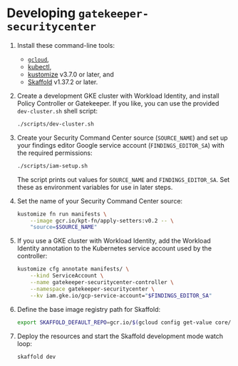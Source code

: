 # Developing `gatekeeper-securitycenter`

1.  Install these command-line tools:

    - [`gcloud`](https://cloud.google.com/sdk/docs/install),
    - [kubectl](https://kubernetes.io/docs/tasks/tools/install-kubectl/),
    - [kustomize](https://kubectl.docs.kubernetes.io/installation/kustomize/) v3.7.0 or later, and
    - [Skaffold](https://skaffold.dev/) v1.37.2 or later.

2.  Create a development GKE cluster with Workload Identity, and install
    Policy Controller or Gatekeeper. If you like, you can use the provided
    `dev-cluster.sh` shell script:

    ```sh
    ./scripts/dev-cluster.sh
    ```

3.  Create your Security Command Center source (`SOURCE_NAME`) and set up your
    findings editor Google service account (`FINDINGS_EDITOR_SA`) with the
    required permissions:

    ```sh
    ./scripts/iam-setup.sh
    ```

    The script prints out values for `SOURCE_NAME` and `FINDINGS_EDITOR_SA`.
    Set these as environment variables for use in later steps.

4.  Set the name of your Security Command Center source:

    ```sh
    kustomize fn run manifests \
        --image gcr.io/kpt-fn/apply-setters:v0.2 -- \
        "source=$SOURCE_NAME" 
    ```

5.  If you use a GKE cluster with Workload Identity, add the Workload Identity
    annotation to the Kubernetes service account used by the controller:

    ```sh
    kustomize cfg annotate manifests/ \
        --kind ServiceAccount \
        --name gatekeeper-securitycenter-controller \
        --namespace gatekeeper-securitycenter \
        --kv iam.gke.io/gcp-service-account="$FINDINGS_EDITOR_SA"
    ```

6.  Define the base image registry path for Skaffold:

    ```sh
    export SKAFFOLD_DEFAULT_REPO=gcr.io/$(gcloud config get-value core/project)
    ```

7.  Deploy the resources and start the Skaffold development mode watch loop:

    ```sh
    skaffold dev
    ```
